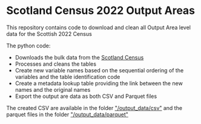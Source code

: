 # Scotland Census 2022 Output Areas
This repository contains code to download and clean all Output Area level data for the Scottish 2022 Census

The python code:

* Downloads the bulk data from the [Scotland Census](https://www.scotlandscensus.gov.uk/documents/2022-output-area-data/)
* Processes and cleans the tables
* Create new variable names based on the sequential ordering of the variables and the table identification code
* Create a metadata lookup table providing the link between the new names and the original names
* Export the output are data as both CSV and Parquet files

The created CSV are available in the folder ["/output_data/csv"](/output_data/csv) and the parquet files in the folder ["/output_data/parquet"](/output_data/parquet)